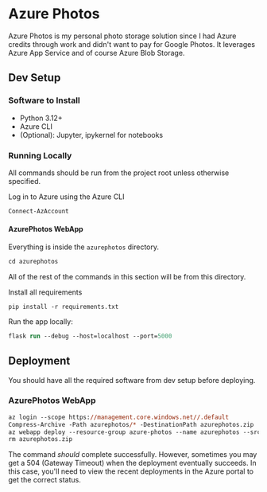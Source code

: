 # Azure Photos

Azure Photos is my personal photo storage solution since I had Azure credits through work and didn't want to pay for Google Photos.
It leverages Azure App Service and of course Azure Blob Storage.

## Dev Setup

### Software to Install

* Python 3.12+
* Azure CLI
* (Optional): Jupyter, ipykernel for notebooks

### Running Locally

All commands should be run from the project root unless otherwise specified.

Log in to Azure using the Azure CLI
```ps
Connect-AzAccount
```

#### AzurePhotos WebApp

Everything is inside the `azurephotos` directory.
```ps
cd azurephotos
```
All of the rest of the commands in this section will be from this directory.

Install all requirements
```
pip install -r requirements.txt
```

Run the app locally:
```ps
flask run --debug --host=localhost --port=5000
```

## Deployment

You should have all the required software from dev setup before deploying.

### AzurePhotos WebApp

```ps
az login --scope https://management.core.windows.net//.default 
Compress-Archive -Path azurephotos/* -DestinationPath azurephotos.zip
az webapp deploy --resource-group azure-photos --name azurephotos --src-path .\azurephotos.zip --type zip
rm azurephotos.zip
```

The command _should_ complete successfully. However, sometimes you may get a 504 (Gateway Timeout) when the deployment eventually succeeds.
In this case, you'll need to view the recent deployments in the Azure portal to get the correct status.